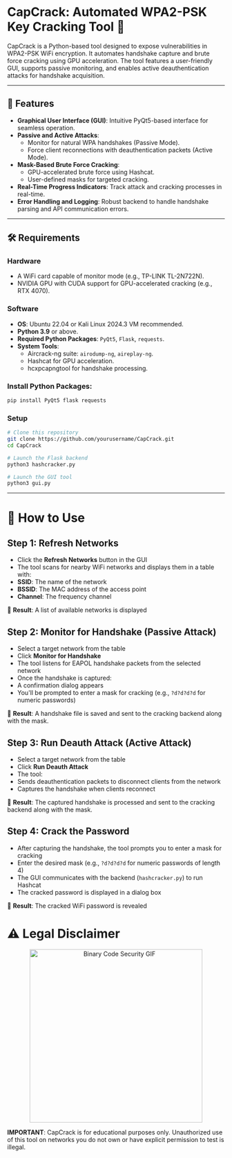 # CapCrack: Automated WPA2-PSK Key Cracking Tool 🚀

CapCrack is a Python-based tool designed to expose vulnerabilities in WPA2-PSK WiFi encryption. It automates handshake capture and brute force cracking using GPU acceleration. The tool features a user-friendly GUI, supports passive monitoring, and enables active deauthentication attacks for handshake acquisition.

---

## 🌟 Features
- **Graphical User Interface (GUI)**: Intuitive PyQt5-based interface for seamless operation.
- **Passive and Active Attacks**:
  - Monitor for natural WPA handshakes (Passive Mode).
  - Force client reconnections with deauthentication packets (Active Mode).
- **Mask-Based Brute Force Cracking**:
  - GPU-accelerated brute force using Hashcat.
  - User-defined masks for targeted cracking.
- **Real-Time Progress Indicators**: Track attack and cracking processes in real-time.
- **Error Handling and Logging**: Robust backend to handle handshake parsing and API communication errors.

---

## 🛠️ Requirements

### Hardware
- A WiFi card capable of monitor mode (e.g., TP-LINK TL-2N722N).
- NVIDIA GPU with CUDA support for GPU-accelerated cracking (e.g., RTX 4070).

### Software
- **OS**: Ubuntu 22.04 or Kali Linux 2024.3 VM recommended.
- **Python 3.9** or above.
- **Required Python Packages**: `PyQt5`, `Flask`, `requests`.
- **System Tools**:
  - Aircrack-ng suite: `airodump-ng`, `aireplay-ng`.
  - Hashcat for GPU acceleration.
  - hcxpcapngtool for handshake processing.

### Install Python Packages:
```bash
pip install PyQt5 flask requests
```
### Setup
```bash
# Clone this repository
git clone https://github.com/yourusername/CapCrack.git
cd CapCrack

# Launch the Flask backend
python3 hashcracker.py

# Launch the GUI tool
python3 gui.py
```
---

# 🚀 How to Use

## Step 1: Refresh Networks
* Click the **Refresh Networks** button in the GUI
* The tool scans for nearby WiFi networks and displays them in a table with:
 * **SSID**: The name of the network
 * **BSSID**: The MAC address of the access point 
 * **Channel**: The frequency channel

🎉 **Result**: A list of available networks is displayed

## Step 2: Monitor for Handshake (Passive Attack) 
* Select a target network from the table
* Click **Monitor for Handshake**
* The tool listens for EAPOL handshake packets from the selected network
* Once the handshake is captured:
 * A confirmation dialog appears
 * You'll be prompted to enter a mask for cracking (e.g., `?d?d?d?d` for numeric passwords)

🎉 **Result**: A handshake file is saved and sent to the cracking backend along with the mask.

## Step 3: Run Deauth Attack (Active Attack)
* Select a target network from the table
* Click **Run Deauth Attack**
* The tool:
 * Sends deauthentication packets to disconnect clients from the network
 * Captures the handshake when clients reconnect

🎉 **Result**: The captured handshake is processed and sent to the cracking backend along with the mask.

## Step 4: Crack the Password
* After capturing the handshake, the tool prompts you to enter a mask for cracking
* Enter the desired mask (e.g., `?d?d?d?d` for numeric passwords of length 4)
* The GUI communicates with the backend (`hashcracker.py`) to run Hashcat
* The cracked password is displayed in a dialog box

🎉 **Result**: The cracked WiFi password is revealed

# ⚠️ Legal Disclaimer
<p align="center">
  <img src="https://media.giphy.com/media/v1.Y2lkPTc5MGI3NjExaHhxdDFydXd3Z25xaHJ5NXgza2RwY2ExcGx1ZHd0ZDdvYmxjbG92eiZlcD12MV9pbnRlcm5hbF9naWZzX2dpZklkJmN0PWc/ko7twHhomhk8E/giphy.gif" alt="Binary Code Security GIF" width="400"/>
</p>

**IMPORTANT**: CapCrack is for educational purposes only. Unauthorized use of this tool on networks you do not own or have explicit permission to test is illegal.
